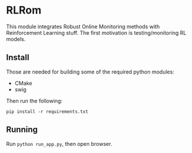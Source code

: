 # RLRom 

This module integrates Robust Online Monitoring methods with Reinforcement Learning stuff.
The first motivation is testing/monitoring RL models. 

## Install

Those are needed for building some of the required python modules: 
- CMake
- swig 

Then run the following:
```
pip install -r requirements.txt
``` 

## Running 

Run `python run_app.py`, then open browser.



